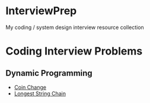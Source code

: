 # InterviewPrep
My coding / system design interview resource collection

# Coding Interview Problems

## Dynamic Programming
* [Coin Change](https://leetcode.com/problems/coin-change/)
* [Longest String Chain](https://leetcode.com/problems/longest-string-chain/)
